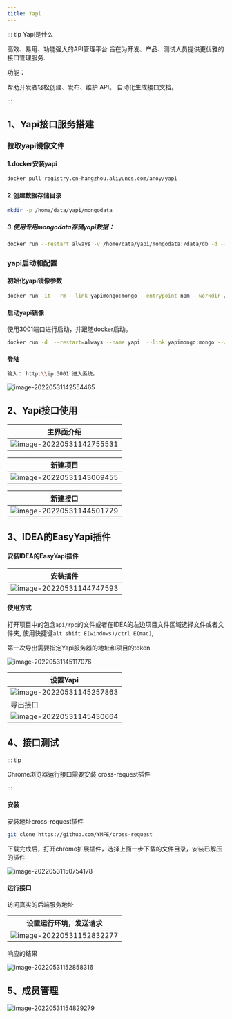 ```yaml
---
title: Yapi
---
```




::: tip Yapi是什么

高效、易用、功能强大的API管理平台
旨在为开发、产品、测试人员提供更优雅的接口管理服务.

功能：

帮助开发者轻松创建、发布、维护 API。
自动化生成接口文档。

:::

## 1、Yapi接口服务搭建

### 拉取yapi镜像文件

#### 1.docker安装yapi

```  sh
docker pull registry.cn-hangzhou.aliyuncs.com/anoy/yapi
``` 

#### 2.创建数据存储目录

```  sh
mkdir -p /home/data/yapi/mongodata
``` 

##### 3.使用专用mongodata存储yapi数据：

```  sh
docker run --restart always -v /home/data/yapi/mongodata:/data/db -d --name yapimongo mongo
``` 



### yapi启动和配置

#### 初始化yapi镜像参数

```  sh
docker run -it --rm --link yapimongo:mongo --entrypoint npm --workdir /api/vendors registry.cn-hangzhou.aliyuncs.com/anoy/yapi run install-server
``` 

#### 启动yapi镜像
使用3001端口进行启动，并跟随docker启动。

```  sh
docker run -d  --restart=always --name yapi  --link yapimongo:mongo --workdir /api/vendors  -p 3001:3000  registry.cn-hangzhou.aliyuncs.com/anoy/yapi  server/app.js
``` 

#### 登陆
```  sh
输入： http:\\ip:3001 进入系统。
``` 

![image-20220531142554465](https://qfedu-1254123199.cos.ap-nanjing.myqcloud.com/img/image-20220531142554465.png)

## 2、Yapi接口使用

| 主界面介绍                                                   |
| ------------------------------------------------------------ |
| ![image-20220531142755531](https://qfedu-1254123199.cos.ap-nanjing.myqcloud.com/img/image-20220531142755531.png) |



| 新建项目                                                     |
| ------------------------------------------------------------ |
| ![image-20220531143009455](https://qfedu-1254123199.cos.ap-nanjing.myqcloud.com/img/image-20220531143009455.png) |



| 新建接口                                                     |
| ------------------------------------------------------------ |
| ![image-20220531144501779](https://qfedu-1254123199.cos.ap-nanjing.myqcloud.com/img/image-20220531144501779.png) |



## 3、IDEA的EasyYapi插件

#### 安装IDEA的EasyYapi插件

| 安装插件                                                     |
| ------------------------------------------------------------ |
| ![image-20220531144747593](https://qfedu-1254123199.cos.ap-nanjing.myqcloud.com/img/image-20220531144747593.png) |



#### 使用方式

打开项目中的包含`api/rpc`的文件或者在IDEA的左边项目文件区域选择文件或者文件夹, 使用快捷键`alt shift E(windows)/ctrl E(mac)`, 



第一次导出需要指定Yapi服务器的地址和项目的token

![image-20220531145117076](https://qfedu-1254123199.cos.ap-nanjing.myqcloud.com/img/image-20220531145117076.png)



| 设置Yapi                                                     |
| ------------------------------------------------------------ |
| ![image-20220531145257863](https://qfedu-1254123199.cos.ap-nanjing.myqcloud.com/img/image-20220531145257863.png) |
| 导出接口                                                     |
| ![image-20220531145430664](https://qfedu-1254123199.cos.ap-nanjing.myqcloud.com/img/image-20220531145430664.png) |





## 4、接口测试

::: tip

Chrome浏览器运行接口需要安装 cross-request插件

:::

#### 安装

安装地址cross-request插件

```  sh
git clone https://github.com/YMFE/cross-request
``` 

下载完成后，打开chrome扩展插件，选择上面一步下载的文件目录，安装已解压的插件

![image-20220531150754178](https://qfedu-1254123199.cos.ap-nanjing.myqcloud.com/img/image-20220531150754178.png)



#### 运行接口

访问真实的后端服务地址

| 设置运行环境，发送请求                                       |
| ------------------------------------------------------------ |
| ![image-20220531152832277](https://qfedu-1254123199.cos.ap-nanjing.myqcloud.com/img/image-20220531152832277.png) |

响应的结果

![image-20220531152858316](https://qfedu-1254123199.cos.ap-nanjing.myqcloud.com/img/image-20220531152858316.png)



## 5、成员管理

![image-20220531154829279](https://qfedu-1254123199.cos.ap-nanjing.myqcloud.com/img/image-20220531154829279.png)
